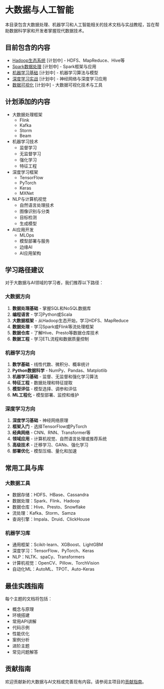 # 大数据与人工智能

本目录包含大数据处理、机器学习和人工智能相关的技术文档与实战教程，旨在帮助数据科学家和开发者掌握现代数据技术。

## 目前包含的内容

- [Hadoop生态系统](hadoop/README.md) [计划中] - HDFS、MapReduce、Hive等
- [Spark数据处理](spark/README.md) [计划中] - Spark框架与应用
- [机器学习基础](machine-learning/README.md) [计划中] - 机器学习算法与模型
- [深度学习实战](deep-learning/README.md) [计划中] - 神经网络与深度学习应用
- [数据可视化](data-viz/README.md) [计划中] - 大数据可视化技术与工具

## 计划添加的内容

- 大数据处理框架
  - Flink
  - Kafka
  - Storm
  - Beam
- 机器学习技术
  - 监督学习
  - 无监督学习
  - 强化学习
  - 特征工程
- 深度学习框架
  - TensorFlow
  - PyTorch
  - Keras
  - MXNet
- NLP与计算机视觉
  - 自然语言处理技术
  - 图像识别与分类
  - 目标检测
  - 生成模型
- AI应用开发
  - MLOps
  - 模型部署与服务
  - 边缘AI
  - AI应用架构

## 学习路径建议

对于大数据与AI领域的学习者，我们推荐以下路径：

### 大数据方向
1. **数据处理基础** - 掌握SQL和NoSQL数据库
2. **编程语言** - 学习Python或Scala
3. **大数据框架** - 从Hadoop生态开始，学习HDFS、MapReduce
4. **数据处理** - 学习Spark或Flink等流处理框架
5. **数据仓库** - 了解Hive、Presto等数据仓库技术
6. **数据工程** - 学习ETL流程和数据质量控制

### 机器学习方向
1. **数学基础** - 线性代数、微积分、概率统计
2. **Python数据科学** - NumPy、Pandas、Matplotlib
3. **机器学习基础** - 监督、无监督和强化学习算法
4. **特征工程** - 数据处理和特征提取
5. **模型评估** - 模型选择、调参和评估
6. **ML工程化** - 模型部署、监控和维护

### 深度学习方向
1. **深度学习基础** - 神经网络原理
2. **框架入门** - 选择TensorFlow或PyTorch
3. **经典网络** - CNN、RNN、Transformer等
4. **领域应用** - 计算机视觉、自然语言处理或推荐系统
5. **高级技术** - 迁移学习、GANs、强化学习
6. **部署优化** - 模型压缩、量化和加速

## 常用工具与库

### 大数据工具
- 数据存储：HDFS、HBase、Cassandra
- 数据处理：Spark、Flink、Hadoop
- 数据仓库：Hive、Presto、Snowflake
- 流处理：Kafka、Storm、Samza
- 查询引擎：Impala、Druid、ClickHouse

### 机器学习库
- 通用框架：Scikit-learn、XGBoost、LightGBM
- 深度学习：TensorFlow、PyTorch、Keras
- NLP：NLTK、spaCy、Transformers
- 计算机视觉：OpenCV、Pillow、TorchVision
- 自动化ML：AutoML、TPOT、Auto-Keras

## 最佳实践指南

每个主题的文档将包括：

- 概念与原理
- 环境搭建
- 常用API讲解
- 代码示例
- 性能优化
- 案例分析
- 进阶主题
- 常见问题解答

## 贡献指南

欢迎贡献新的大数据与AI文档或完善现有内容。请参阅主项目的[贡献指南](../../CONTRIBUTING.md)。 
